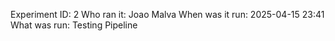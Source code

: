 Experiment ID: 2
Who ran it: Joao Malva
When was it run: 2025-04-15 23:41
What was run: Testing Pipeline
